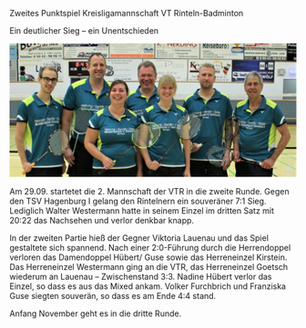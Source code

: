 Zweites Punktspiel Kreisligamannschaft VT Rinteln-Badminton

Ein deutlicher Sieg – ein Unentschieden

![Punktspiel](2019-10-01-punktspiel.jpg)

Am 29.09.  startetet die 2. Mannschaft der VTR in die zweite Runde. Gegen den TSV Hagenburg I gelang den Rintelnern ein souveräner 7:1 Sieg. Lediglich Walter Westermann hatte in seinem Einzel im dritten Satz mit 20:22 das Nachsehen und verlor denkbar knapp.

In der zweiten Partie hieß der Gegner Viktoria Lauenau und das Spiel gestaltete sich spannend. Nach einer 2:0-Führung durch die Herrendoppel verloren das Damendoppel Hübert/ Guse sowie das Herreneinzel Kirstein. Das Herreneinzel Westermann ging an die VTR, das Herreneinzel Goetsch wiederum an Lauenau – Zwischenstand 3:3. Nadine Hübert verlor das Einzel, so dass es aus das Mixed ankam. Volker Furchbrich und Franziska Guse siegten souverän, so dass es am Ende 4:4 stand.

Anfang November geht es in die dritte Runde.
